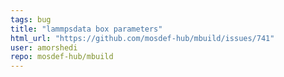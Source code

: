 ```yaml
---
tags: bug
title: "lammpsdata box parameters"
html_url: "https://github.com/mosdef-hub/mbuild/issues/741"
user: amorshedi
repo: mosdef-hub/mbuild
---
```


